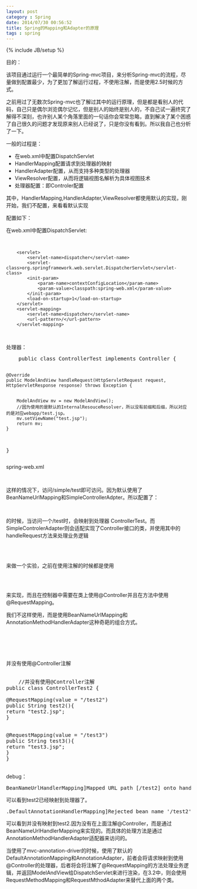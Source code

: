 ```yaml
---
layout: post
category : Spring
date: 2014/07/30 00:56:52 
title: Spring的Mapping和Adapter的原理
tags : spring
---
```

{% include JB/setup %}

<p>目的：</p>
<p>该项目通过运行一个最简单的Spring-mvc项目，来分析Spring-mvc的流程，尽量做到配置最少，为了更加了解运行过程，不使用注解，而是使用2.5时候的方式。</p>
<p>之前用过了无数次Spring-mvc也了解过其中的运行原理，但是都是看别人的代码，自己只是偶尔浏览偶尔记忆，但是别人的始终是别人的，不自己试一遍终究了解得不深刻，也许别人某个角落里面的一句话你会常常忽略，直到解决了某个困惑了自己很久的问题才发现原来别人已经说了，只是你没有看到。所以我自己也分析了一下。</p>

一般的过程是：
<ul>
    <li>在web.xml中配置DispatchServlet</li>
    <li>HandlerMapping配置请求到处理器的映射</li>
    <li>HandlerAdapter配置，从而支持多种类型的处理器</li>
    <li>ViewResolver配置，从而将逻辑视图名解析为具体视图技术</li>
    <li>处理器配置：即Controler配置</li>
</ul>
<p>其中，HandlerMapping,HandlerAdapter,ViewResolver都使用默认的实现，刚开始，我们不配置，来看看默认实现</p>



<p>配置如下：</p>
<p>在web.xml中配置DispatchServlet:</p>
<pre class="brush: xml;">

        <servlet>
            <servlet-name>dispatcher</servlet-name>
            <servlet-class>org.springframework.web.servlet.DispatcherServlet</servlet-class>
            <init-param>
                <param-name>contextConfigLocation</param-name>
                <param-value>classpath:spring-web.xml</param-value>
            </init-param>
            <load-on-startup>1</load-on-startup>
        </servlet>
        <servlet-mapping>
            <servlet-name>dispatcher</servlet-name>
            <url-pattern>/</url-pattern>
        </servlet-mapping>




</pre>
<p>处理器：</p>
<pre class="brush: java;">
    public class ControllerTest implements Controller {

    @Override
    public ModelAndView handleRequest(HttpServletRequest request, HttpServletResponse response) throws Exception {


        ModelAndView mv = new ModelAndView();
        //因为使用的是默认的InternalResouceResolver，所以没有前缀和后缀，所以对应的是对应webapp/test.jsp。
        mv.setViewName("test.jsp");
        return mv;
    }
}
</pre>

<p>spring-web.xml</p>
<pre class="brush: xml;">
    <bean name="/test" class="cn.liuyiyou.spring.simple.web.ControllerTest"></bean>
</pre>

<p>这样的情况下，访问/simple/test即可访问。因为默认使用了BeanNameUrlMapping和SimpleControllerAdpter。所以配置了：

</p>
<pre class="brush: xml;">
    <bean name="/test" class="cn.liuyiyou.spring.simple.web.ControllerTest"></bean>
</pre>
<p>
的时候，当访问一个/test时，会映射到处理器  ControllerTest。而SimpleControlerAdapter则会适配实现了Controller接口的类，并使用其中的handleRequest方法来处理业务逻辑</p>

<br>
<br>
<p>来做一个实验，之前在使用注解的时候都是使用</p>
<pre class="brush: xml;"><mvc-annotation-driver />
 </pre>
 <p>来实现，而且在控制器中需要在类上使用@Controller并且在方法中使用@RequestMapping。

我们不这样使用，而是使用BeanNameUrlMapping和AnnotationMethodHandlerAdapter这种奇葩的组合方式。</p>

<pre class="brush: xml;">
<bean name="/test2" class="cn.liuyiyou.spring.simple.web.ControllerTest2"></bean>

<bean name="/test3" class="cn.liuyiyou.spring.simple.web.ControllerTest2"></bean>

</pre>

并没有使用@Controller注解

<pre class="brush: java;">

    //并没有使用@Controller注解
public class ControllerTest2 {

@RequestMapping(value = "/test2")
public String test2(){
return "test2.jsp";
}


@RequestMapping(value = "/test3")
public String test3(){
return "test3.jsp";
}
}

</pre>

debug：

<pre class="brush: xml;">
BeanNameUrlHandlerMapping]Mapped URL path [/test2] onto handler '/test2’
</pre>
可以看到test2已经映射到处理器了。

<pre class="brush: xml;">
.DefaultAnnotationHandlerMapping]Rejected bean name '/test2': no URL paths identified
</pre>

<p>
可以看到并没有映射到test2.因为没有在上面注解@Controller，而是通过BeanNameUrlHandlerMapping来实现的。而具体的处理方法是通过AnnotationMethodHandlerAdapter适配器来访问的。
 </p>

 <p>当使用了mvc-annotation-driver的时候，使用了默认的DefaultAnnotationMapping和AnnotationAdapter，前者会将请求映射到使用@Controller的处理器，后者将会将注解了@RequestMapping的方法处理业务逻辑，并返回ModelAndView给DispatchServlet来进行渲染，在3.2中，则会使用RequestMethodMapping和RequestMthodAdapter来替代上面的两个类。</p>


